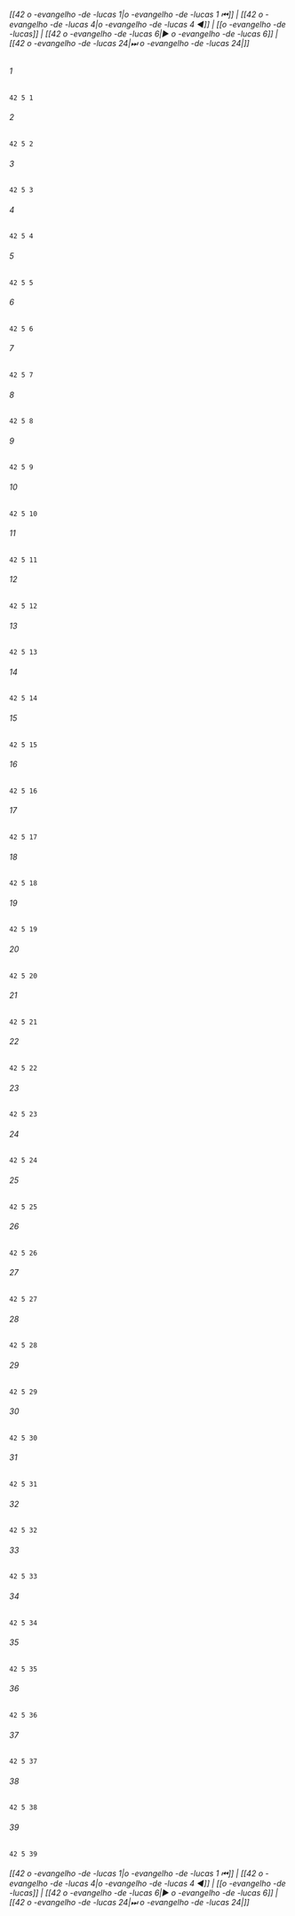 
###### [[42 o -evangelho -de -lucas 1|o -evangelho -de -lucas 1 ⏮]] | [[42 o -evangelho -de -lucas 4|o -evangelho -de -lucas 4 ◀]] | [[o -evangelho -de -lucas]] | [[42 o -evangelho -de -lucas 6|▶ o -evangelho -de -lucas 6]] | [[42 o -evangelho -de -lucas 24|⏭ o -evangelho -de -lucas 24|]]

###### 1
``` verse
42 5 1 
```
###### 2
``` verse
42 5 2 
```
###### 3
``` verse
42 5 3 
```
###### 4
``` verse
42 5 4 
```
###### 5
``` verse
42 5 5 
```
###### 6
``` verse
42 5 6 
```
###### 7
``` verse
42 5 7 
```
###### 8
``` verse
42 5 8 
```
###### 9
``` verse
42 5 9 
```
###### 10
``` verse
42 5 10 
```
###### 11
``` verse
42 5 11 
```
###### 12
``` verse
42 5 12 
```
###### 13
``` verse
42 5 13 
```
###### 14
``` verse
42 5 14 
```
###### 15
``` verse
42 5 15 
```
###### 16
``` verse
42 5 16 
```
###### 17
``` verse
42 5 17 
```
###### 18
``` verse
42 5 18 
```
###### 19
``` verse
42 5 19 
```
###### 20
``` verse
42 5 20 
```
###### 21
``` verse
42 5 21 
```
###### 22
``` verse
42 5 22 
```
###### 23
``` verse
42 5 23 
```
###### 24
``` verse
42 5 24 
```
###### 25
``` verse
42 5 25 
```
###### 26
``` verse
42 5 26 
```
###### 27
``` verse
42 5 27 
```
###### 28
``` verse
42 5 28 
```
###### 29
``` verse
42 5 29 
```
###### 30
``` verse
42 5 30 
```
###### 31
``` verse
42 5 31 
```
###### 32
``` verse
42 5 32 
```
###### 33
``` verse
42 5 33 
```
###### 34
``` verse
42 5 34 
```
###### 35
``` verse
42 5 35 
```
###### 36
``` verse
42 5 36 
```
###### 37
``` verse
42 5 37 
```
###### 38
``` verse
42 5 38 
```
###### 39
``` verse
42 5 39 
```

###### [[42 o -evangelho -de -lucas 1|o -evangelho -de -lucas 1 ⏮]] | [[42 o -evangelho -de -lucas 4|o -evangelho -de -lucas 4 ◀]] | [[o -evangelho -de -lucas]] | [[42 o -evangelho -de -lucas 6|▶ o -evangelho -de -lucas 6]] | [[42 o -evangelho -de -lucas 24|⏭ o -evangelho -de -lucas 24|]]

